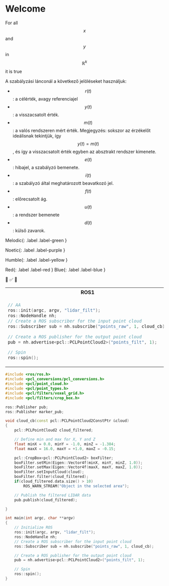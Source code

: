 
# Welcome

 
 For all $$x$$ and $$y$$ in $$\mathbb{R}^k$$ it is true 
 
 
 A szabályzási lánconál a következő jelöléseket használjuk:
- $$r(t)$$: a célérték, avagy referenciajel
- $$y(t)$$: a visszacsatolt érték.
- $$m(t)$$: a valós rendszeren mért érték. Megjegyzés: sokszor az érzékelőt ideálisnak tekintjük, így $$y(t)=m(t)$$, és így a visszacsatolt érték egyben az absztrakt rendszer kimenete.
- $$e(t)$$: hibajel, a szabályzó bemenete.
- $$i(t)$$: a szabályzó által meghatározott beavatkozó jel.
- $$f(t)$$: előrecsatolt ág.
- $$u(t)$$: a rendszer bemenete
- $$d(t)$$: külső zavarok.
 
Melodic{: .label .label-green }

Noetic{: .label .label-purple }

Humble{: .label .label-yellow }

Red{: .label .label-red }
Blue{: .label .label-blue }
 
 🚗
 ✅
 🔴
 
 
<table>
<tr>
<th>ROS1</th>
<th>ROS2</th>
</tr>
<tr>
<td> 
 
 
 ``` cpp
// AA
ros::init(argc, argv, "lidar_filt");
ros::NodeHandle nh;
// Create a ROS subscriber for the input point cloud
ros::Subscriber sub = nh.subscribe("points_raw", 1, cloud_cb);

// Create a ROS publisher for the output point cloud
pub = nh.advertise<pcl::PCLPointCloud2>("points_filt", 1);

// Spin
ros::spin();
```
 
</td>
<td>



``` cpp
// Initialize ROS
ros::init(argc, argv, "lidar_filt");
ros::NodeHandle nh;
// Create a ROS subscriber for the input point cloud
ros::Subscriber sub = nh.subscribe("points_raw", 1, cloud_cb);

// Create a ROS publisher for the output point cloud
pub = nh.advertise<pcl::PCLPointCloud2>("points_filt", 1);

// Spin
ros::spin();
```

</td>
</tr>
</table>
 
 
``` cpp
#include <ros/ros.h>
#include <pcl_conversions/pcl_conversions.h>
#include <pcl/point_cloud.h>
#include <pcl/point_types.h>
#include <pcl/filters/voxel_grid.h>
#include <pcl/filters/crop_box.h>

ros::Publisher pub;
ros::Publisher marker_pub;

void cloud_cb(const pcl::PCLPointCloud2ConstPtr &cloud)
{
    pcl::PCLPointCloud2 cloud_filtered;

    // Define min and max for X, Y and Z
    float minX = 0.0, minY = -1.0, minZ = -1.384;
    float maxX = 16.0, maxY = +1.0, maxZ = -0.15;

    pcl::CropBox<pcl::PCLPointCloud2> boxFilter;
    boxFilter.setMin(Eigen::Vector4f(minX, minY, minZ, 1.0));
    boxFilter.setMax(Eigen::Vector4f(maxX, maxY, maxZ, 1.0));
    boxFilter.setInputCloud(cloud);
    boxFilter.filter(cloud_filtered);
    if(cloud_filtered.data.size() > 10) 
        ROS_WARN_STREAM("Object in the selected area");

    // Publish the filtered LIDAR data
    pub.publish(cloud_filtered);

}

int main(int argc, char **argv)
{
    // Initialize ROS
    ros::init(argc, argv, "lidar_filt");
    ros::NodeHandle nh;
    // Create a ROS subscriber for the input point cloud
    ros::Subscriber sub = nh.subscribe("points_raw", 1, cloud_cb);

    // Create a ROS publisher for the output point cloud
    pub = nh.advertise<pcl::PCLPointCloud2>("points_filt", 1);

    // Spin
    ros::spin();
}
```
